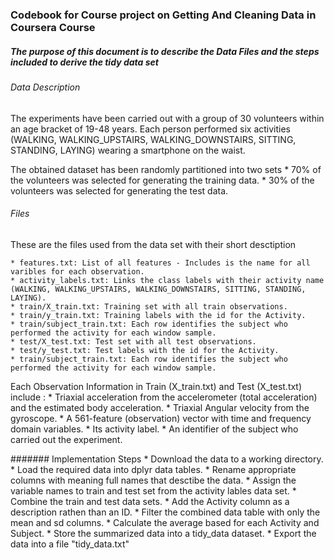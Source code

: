 
### Codebook for Course project on Getting And Cleaning Data in Coursera Course

##### The purpose of this document is to describe the Data Files and the steps included to derive the tidy data set

###### Data Description
The experiments have been carried out with a group of 30 volunteers within an age bracket of 19-48 years. 
Each person performed six activities (WALKING, WALKING_UPSTAIRS, WALKING_DOWNSTAIRS, SITTING, STANDING, LAYING) wearing a smartphone on the waist. 
 
The obtained dataset has been randomly partitioned into two sets
    * 70% of the volunteers was selected for generating the training data.
    * 30% of the volunteers was selected for generating the test data. 

###### Files
These are the files used from the data set with their short desctiption

    * features.txt: List of all features - Includes is the name for all varibles for each observation.
    * activity_labels.txt: Links the class labels with their activity name (WALKING, WALKING_UPSTAIRS, WALKING_DOWNSTAIRS, SITTING, STANDING, LAYING).
    * train/X_train.txt: Training set with all train observations.
    * train/y_train.txt: Training labels with the id for the Activity.
    * train/subject_train.txt: Each row identifies the subject who performed the activity for each window sample. 
    * test/X_test.txt: Test set with all test observations.
    * test/y_test.txt: Test labels with the id for the Activity.
    * train/subject_train.txt: Each row identifies the subject who performed the activity for each window sample.

Each Observation Information in Train (X_train.txt) and Test (X_test.txt) include :
    * Triaxial acceleration from the accelerometer (total acceleration) and the estimated body acceleration. 
    * Triaxial Angular velocity from the gyroscope. 
    * A 561-feature (observation) vector with time and frequency domain variables. 
    * Its activity label. 
    * An identifier of the subject who carried out the experiment.

####### Implementation Steps
    * Download the data to a working directory.
    * Load the required data into dplyr data tables.
    * Rename appropriate columns with meaning full names that desctibe the data.
    * Assign the variable names to train and test set from the activity lables data set.
    * Combine the train and test data sets.
    * Add the Activity column as a description rathen than an ID.
    * Filter the combined data table with only the mean and sd columns.
    * Calculate the average based for each Activity and Subject.
    * Store the summarized data into a tidy_data dataset.
    * Export the data into a file "tidy_data.txt"





